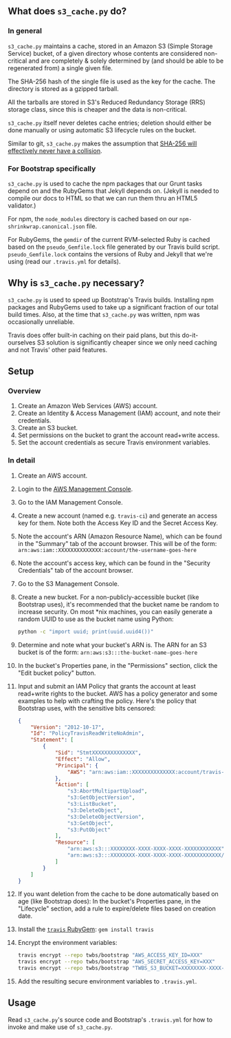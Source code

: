 ## What does `s3_cache.py` do?

### In general
`s3_cache.py` maintains a cache, stored in an Amazon S3 (Simple Storage Service) bucket, of a given directory whose contents are considered non-critical and are completely & solely determined by (and should be able to be regenerated from) a single given file.

The SHA-256 hash of the single file is used as the key for the cache. The directory is stored as a gzipped tarball.

All the tarballs are stored in S3's Reduced Redundancy Storage (RRS) storage class, since this is cheaper and the data is non-critical.

`s3_cache.py` itself never deletes cache entries; deletion should either be done manually or using automatic S3 lifecycle rules on the bucket.

Similar to git, `s3_cache.py` makes the assumption that [SHA-256 will effectively never have a collision](http://stackoverflow.com/questions/4014090/is-it-safe-to-ignore-the-possibility-of-sha-collisions-in-practice).


### For Bootstrap specifically
`s3_cache.py` is used to cache the npm packages that our Grunt tasks depend on and the RubyGems that Jekyll depends on. (Jekyll is needed to compile our docs to HTML so that we can run them thru an HTML5 validator.)

For npm, the `node_modules` directory is cached based on our `npm-shrinkwrap.canonical.json` file.

For RubyGems, the `gemdir` of the current RVM-selected Ruby is cached based on the `pseudo_Gemfile.lock` file generated by our Travis build script.
`pseudo_Gemfile.lock` contains the versions of Ruby and Jekyll that we're using (read our `.travis.yml` for details).


## Why is `s3_cache.py` necessary?
`s3_cache.py` is used to speed up Bootstrap's Travis builds. Installing npm packages and RubyGems used to take up a significant fraction of our total build times. Also, at the time that `s3_cache.py` was written, npm was occasionally unreliable.

Travis does offer built-in caching on their paid plans, but this do-it-ourselves S3 solution is significantly cheaper since we only need caching and not Travis' other paid features.


## Setup

### Overview
1. Create an Amazon Web Services (AWS) account.
2. Create an Identity & Access Management (IAM) account, and note their credentials.
3. Create an S3 bucket.
4. Set permissions on the bucket to grant the account read+write access.
5. Set the account credentials as secure Travis environment variables.

### In detail
1. Create an AWS account.
2. Login to the [AWS Management Console](https://console.aws.amazon.com).
3. Go to the IAM Management Console.
4. Create a new account (named e.g. `travis-ci`) and generate an access key for them. Note both the Access Key ID and the Secret Access Key.
5. Note the account's ARN (Amazon Resource Name), which can be found in the "Summary" tab of the account browser. This will be of the form: `arn:aws:iam::XXXXXXXXXXXXXX:account/the-username-goes-here`
6. Note the account's access key, which can be found in the "Security Credentials" tab of the account browser.
7. Go to the S3 Management Console.
8. Create a new bucket. For a non-publicly-accessible bucket (like Bootstrap uses), it's recommended that the bucket name be random to increase security. On most *nix machines, you can easily generate a random UUID to use as the bucket name using Python:

    ```bash
    python -c "import uuid; print(uuid.uuid4())"
    ```

9. Determine and note what your bucket's ARN is. The ARN for an S3 bucket is of the form: `arn:aws:s3:::the-bucket-name-goes-here`
10. In the bucket's Properties pane, in the "Permissions" section, click the "Edit bucket policy" button.
11. Input and submit an IAM Policy that grants the account at least read+write rights to the bucket. AWS has a policy generator and some examples to help with crafting the policy. Here's the policy that Bootstrap uses, with the sensitive bits censored:

    ```json
    {
        "Version": "2012-10-17",
        "Id": "PolicyTravisReadWriteNoAdmin",
        "Statement": [
            {
                "Sid": "StmtXXXXXXXXXXXXXX",
                "Effect": "Allow",
                "Principal": {
                    "AWS": "arn:aws:iam::XXXXXXXXXXXXXX:account/travis-ci"
                },
                "Action": [
                    "s3:AbortMultipartUpload",
                    "s3:GetObjectVersion",
                    "s3:ListBucket",
                    "s3:DeleteObject",
                    "s3:DeleteObjectVersion",
                    "s3:GetObject",
                    "s3:PutObject"
                ],
                "Resource": [
                    "arn:aws:s3:::XXXXXXXX-XXXX-XXXX-XXXX-XXXXXXXXXXXX",
                    "arn:aws:s3:::XXXXXXXX-XXXX-XXXX-XXXX-XXXXXXXXXXXX/*"
                ]
            }
        ]
    }
    ```

12. If you want deletion from the cache to be done automatically based on age (like Bootstrap does): In the bucket's Properties pane, in the "Lifecycle" section, add a rule to expire/delete files based on creation date.
13. Install the [`travis` RubyGem](https://github.com/travis-ci/travis): `gem install travis`
14. Encrypt the environment variables:

    ```bash
    travis encrypt --repo twbs/bootstrap "AWS_ACCESS_KEY_ID=XXX"
    travis encrypt --repo twbs/bootstrap "AWS_SECRET_ACCESS_KEY=XXX"
    travis encrypt --repo twbs/bootstrap "TWBS_S3_BUCKET=XXXXXXXX-XXXX-XXXX-XXXX-XXXXXXXXXXXX"
    ```

14. Add the resulting secure environment variables to `.travis.yml`.


## Usage
Read `s3_cache.py`'s source code and Bootstrap's `.travis.yml` for how to invoke and make use of `s3_cache.py`.
